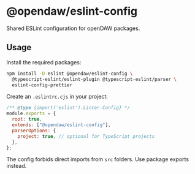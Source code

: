 # @opendaw/eslint-config

Shared ESLint configuration for openDAW packages.

## Usage

Install the required packages:

```bash
npm install -D eslint @opendaw/eslint-config \
  @typescript-eslint/eslint-plugin @typescript-eslint/parser \
  eslint-config-prettier
```

Create an `.eslintrc.cjs` in your project:

```js
/** @type {import('eslint').Linter.Config} */
module.exports = {
  root: true,
  extends: ["@opendaw/eslint-config"],
  parserOptions: {
    project: true, // optional for TypeScript projects
  },
};
```

The config forbids direct imports from `src` folders. Use package exports
instead.
